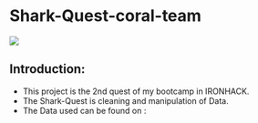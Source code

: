 # Shark-Quest-coral-team

![](https://github.com/ManelAitAmer/Shark-Quest-coral-team/assets/160795377/edcd2353-7257-4399-9a62-e9db28035ee1)

## Introduction:

- This project is the 2nd quest of my bootcamp in IRONHACK. 
- The Shark-Quest is cleaning and manipulation of Data.
- The Data used can be found on : 
